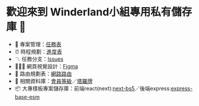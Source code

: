 # 歡迎來到 Winderland小組專用私有儲存庫 🙌
<ul>
  <li> 🧙  專案管理：<a href="https://docs.google.com/document/d/1qzsdz19UrucIa7VkCbivUouEDsy9avkHCtUk2tjytnM/edit#heading=h.7dgppiozh6pm">任務表</a></li>
  <li> ⏰  時程規劃：<a href="https://docs.google.com/document/d/1qzsdz19UrucIa7VkCbivUouEDsy9avkHCtUk2tjytnM/edit#heading=h.7dgppiozh6pm](https://docs.google.com/spreadsheets/d/193NHNzRZTDOa_LASxC0_yoQCnd_UcoBgb30X0yywS30/edit?gid=1951129198#gid=1951129198)">進度表</a></li>
    <li> 〽️  任務分支：<a href="https://github.com/Winderland-Group/Winderland-Project/issues">Issues</a></li>
    <li> 👩🏻‍🎨  網頁視覺設計：<a href="https://docs.google.com/document/d/1qzsdz19UrucIa7VkCbivUouEDsy9avkHCtUk2tjytnM/edit#heading=h.7dgppiozh6pm](https://docs.google.com/spreadsheets/d/193NHNzRZTDOa_LASxC0_yoQCnd_UcoBgb30X0yywS30/edit?gid=1951129198#gid=1951129198)](https://www.figma.com/design/d9tV4dL3xQp1VKrCxrhssW/wine_1920?node-id=105-1390&m=dev)">Figma</a></li>
     <li> 🛜 路由規劃表：<a href="https://docs.google.com/spreadsheets/d/1NjVnwTF5eJqzMbK2N77MWRBhc4Ah5G8XQOpp7Nivmtw/edit?gid=0#gid=0">網路路由</a></li>
    <li> 🍷  相關資料庫：<a href="https://docs.google.com/spreadsheets/d/1ozv_FzRU31tz658W7L7VPzqq2-qy9x0_GCaTWUIGN-0/edit?gid=0#gid=0">會員等級</a>／<a href="https://docs.google.com/spreadsheets/d/1U6xyXXV12H-zl4eHhRSJfVoeXQpb0O1zjmXNi8HUQX8/edit?gid=0#gid=0">塔羅牌</a></li>
     <li> 📦  大專樣板專案儲存庫：前端react(next):<a href="https://docs.google.com/spreadsheets/d/1ozv_FzRU31tz658W7L7VPzqq2-qy9x0_GCaTWUIGN-0/edit?gid=0#gid=0](https://github.com/mfee-react/next-bs5)">next-bs5</a>／後端express:<a href="https://docs.google.com/spreadsheets/d/1U6xyXXV12H-zl4eHhRSJfVoeXQpb0O1zjmXNi8HUQX8/edit?gid=0#gid=0](https://github.com/mfee-react/express-base-esm)">express-base-esm</a>
</li>
</ul> 
